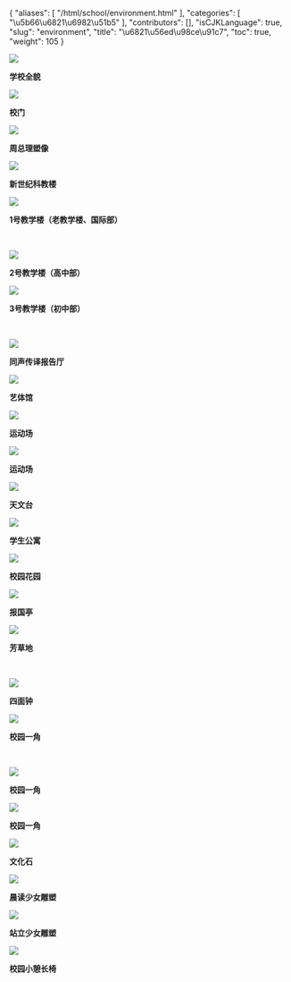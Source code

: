 {
    "aliases": [
        "/html/school/environment.html"
    ],
    "categories": [
        "\u5b66\u6821\u6982\u51b5"
    ],
    "contributors": [],
    "isCJKLanguage": true,
    "slug": "environment",
    "title": "\u6821\u56ed\u98ce\u91c7",
    "toc": true,
    "weight": 105
}

![](https://cdn.tfls.online/mirror/full/e4cd3b01e9dd0187933d04067b7ef7d39a701747.jpg)




**学校全貌**




**![](https://cdn.tfls.online/mirror/full/1b50684e4dac4ae8d2df2838689c6f7f4690bc5e.jpg)**




**校门**




**![](https://cdn.tfls.online/mirror/full/5fcaf811ba2e1277d9778a4bb48ba8ebf6487c75.jpg)**




**周总理塑像**




**![](https://cdn.tfls.online/mirror/full/3c318b92ac66796c1444b62dbda92a43ac19d652.jpg)**




**新世纪科教楼**




**![](https://cdn.tfls.online/mirror/full/6e02021457d746eee7509df84761aa44e68e8692.jpg)**




**1号教学楼（老教学楼、国际部）**




  




**![](https://cdn.tfls.online/mirror/full/9f28351fe6cf00ec5a1ede16fe581c728ee5136c.jpg)**




**2号教学楼（高中部）**




**![](https://cdn.tfls.online/mirror/full/0cc5a0cee1e6cd8aa6baf202c6a372a0cae54c8b.jpg)**




****3号教学楼（初中部）****




  




**![](https://cdn.tfls.online/mirror/full/e0ed64b297cafc1d1c24a3e3a6eda1da4fdb3e53.jpg)**




**同声传译报告厅**




**![](https://cdn.tfls.online/mirror/full/b5dd9713df29a6e481766721bb65791e1315eb80.jpg)**




**艺体馆**




**![](https://cdn.tfls.online/mirror/full/23ce432ecd3980bbbf1ccb70cc7903de8825506e.jpg)**




**运动场**




**![](https://cdn.tfls.online/mirror/full/ec064c9e78c8e4069062ccc007b40777820877c3.jpg)**




**运动场**




**![](https://cdn.tfls.online/mirror/full/55fb8e5a613de9c1436ebe8673641461f0cef6d4.jpg)**




**天文台**




**![](https://cdn.tfls.online/mirror/full/16ca13651f16378fa00d9ab14ecfb0ea5328fcc5.jpg)**




**学生公寓**




**![](https://cdn.tfls.online/mirror/full/00c708e8b76137c47d952e611595942915ea325d.jpg)**




**校园花园**




**![](https://cdn.tfls.online/mirror/full/7bdb0879aa9915e75720e8d3e6a38ee4808452c7.jpg)**




**报国亭**




**![](https://cdn.tfls.online/mirror/full/2aa71625eb804a7e3ad811b047d9d66af5e00473.jpg)**




**芳草地**




  




**![](https://cdn.tfls.online/mirror/full/01097a9e41c0fb6b0a92a630b605cd211503b564.jpg)**




**四面钟**




**![](https://cdn.tfls.online/mirror/full/fd19a199f4e29b8da211f0d1256f5ee72212c072.jpg)**




**校园一角**




  




**![](https://cdn.tfls.online/mirror/full/e23c8a97ad0716e5f3af042ba1a7377d896052b4.jpg)**




**校园一角**




**![](https://cdn.tfls.online/mirror/full/ab11df2be3f1d48b866d05d2d7554711192c4d31.jpg)**




****校园一角****




![](http://www.tfls.cn/images/140930/1-1409301P314623.JPG)




**文化石**




**![](https://cdn.tfls.online/mirror/full/e7b94d10b91eb868e04e7df18dce984de63a729e.jpg)**




**晨读少女雕塑**




![](https://cdn.tfls.online/mirror/full/b05213b65ea4dbb02a55717dbc91135c1f87ce15.jpg)




**站立少女雕塑**




![](https://cdn.tfls.online/mirror/full/60ccf8ef22dafd1879279ede535a748027c11c6c.jpg)




**校园小憩长椅**


